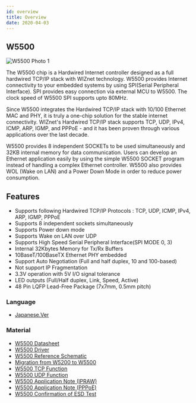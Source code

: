 ```yaml
---
id: overview
title: Overview
date: 2020-04-03
---
```


## W5500


![W5500 Photo 1](/document_framework/img/products/w5500/img_w5500h.jpg)

The W5500 chip is a Hardwired Internet controller designed as a full
hardwired TCP/IP stack with WIZnet technology. W5500 provides Internet
connectivity to your embedded systems by using SPI(Serial Peripheral
Interface). SPI provides easy connection via external MCU to W5500. The
clock speed of W5500 SPI supports upto 80MHz.

Since W5500 integrates the Hardwired TCP/IP stack with 10/100 Ethernet
MAC and PHY, it is truly a one-chip solution for the stable internet
connectivity. WIZnet's Hardwired TCP/IP stack supports TCP, UDP, IPv4,
ICMP, ARP, IGMP, and PPPoE - and it has been proven through various
applications over the last decade.

W5500 provides 8 independent SOCKETs to be used simultaneously and 32KB
internal memory for data communication. Users can develop an Ethernet
application easily by using the simple W5500 SOCKET program instead of
handling a complex Ethernet controller. W5500 also provides WOL (Wake on
LAN) and a Power Down Mode in order to reduce power consumption.

## Features

  - Supports following Hardwired TCP/IP Protocols : TCP, UDP, ICMP,
    IPv4, ARP, IGMP, PPPoE
  - Supports 8 independent sockets simultaneously
  - Supports Power down mode
  - Supports Wake on LAN over UDP
  - Supports High Speed Serial Peripheral Interface(SPI MODE 0, 3)
  - Internal 32Kbytes Memory for Tx/Rx Buffers
  - 10BaseT/100BaseTX Ethernet PHY embedded
  - Support Auto Negotiation (Full and half duplex, 10 and 100-based)
  - Not support IP Fragmentation
  - 3.3V operation with 5V I/O signal tolerance
  - LED outputs (Full/Half duplex, Link, Speed, Active)
  - 48 Pin LQFP Lead-Free Package (7x7mm, 0.5mm pitch)

### Language

  - [Japanese.Ver](Japanese_Ver.md)

### Material

  - [W5500 Datasheet](Datasheet.md)
  - [W5500 Driver](Driver.txt)
  - [W5500 Reference Schematic](Ref._Schematic.md)
  - [Migration from W5200 to W5500](Migration_from_W5200.txt)
  - [W5500 TCP Function](Application/TCP.md)
  - [W5500 UDP Function](UDP.md)
  - [W5500 Application Note (IPRAW)](IPRAW.md)
  - [W5500 Application Note (PPPoE)](PPPoE.md)
  - [W5500 Confirmation of ESD Test](SPI_Performance.md)
